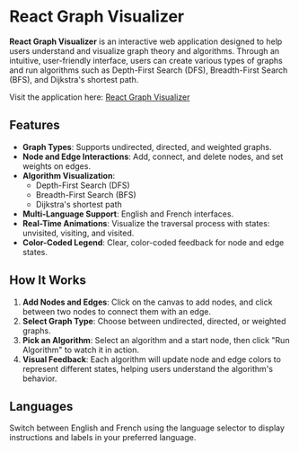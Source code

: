 # React Graph Visualizer

**React Graph Visualizer** is an interactive web application designed to help users understand and visualize graph theory and algorithms. Through an intuitive, user-friendly interface, users can create various types of graphs and run algorithms such as Depth-First Search (DFS), Breadth-First Search (BFS), and Dijkstra's shortest path.

Visit the application here: [React Graph Visualizer](https://chukyfredj.github.io/react-graph-visualizer/)

## Features

- **Graph Types**: Supports undirected, directed, and weighted graphs.
- **Node and Edge Interactions**: Add, connect, and delete nodes, and set weights on edges.
- **Algorithm Visualization**:
  - Depth-First Search (DFS)
  - Breadth-First Search (BFS)
  - Dijkstra's shortest path
- **Multi-Language Support**: English and French interfaces.
- **Real-Time Animations**: Visualize the traversal process with states: unvisited, visiting, and visited.
- **Color-Coded Legend**: Clear, color-coded feedback for node and edge states.

## How It Works

1. **Add Nodes and Edges**: Click on the canvas to add nodes, and click between two nodes to connect them with an edge.
2. **Select Graph Type**: Choose between undirected, directed, or weighted graphs.
3. **Pick an Algorithm**: Select an algorithm and a start node, then click "Run Algorithm" to watch it in action.
4. **Visual Feedback**: Each algorithm will update node and edge colors to represent different states, helping users understand the algorithm's behavior.

## Languages

Switch between English and French using the language selector to display instructions and labels in your preferred language.
